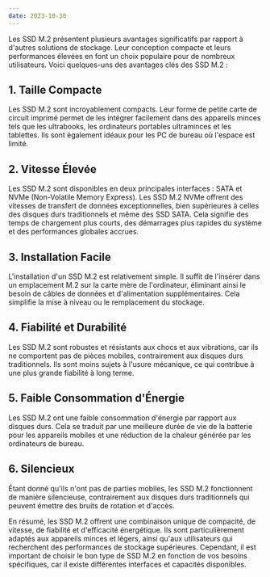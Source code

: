 ```yaml
---
date: 2023-10-30
---
```


Les SSD M.2 présentent plusieurs avantages significatifs par rapport à d'autres solutions de stockage. Leur conception compacte et leurs performances élevées en font un choix populaire pour de nombreux utilisateurs. Voici quelques-uns des avantages clés des SSD M.2 :

## 1. Taille Compacte

Les SSD M.2 sont incroyablement compacts. Leur forme de petite carte de circuit imprimé permet de les intégrer facilement dans des appareils minces tels que les ultrabooks, les ordinateurs portables ultraminces et les tablettes. Ils sont également idéaux pour les PC de bureau où l'espace est limité.

## 2. Vitesse Élevée

Les SSD M.2 sont disponibles en deux principales interfaces : SATA et NVMe (Non-Volatile Memory Express). Les SSD M.2 NVMe offrent des vitesses de transfert de données exceptionnelles, bien supérieures à celles des disques durs traditionnels et même des SSD SATA. Cela signifie des temps de chargement plus courts, des démarrages plus rapides du système et des performances globales accrues.

## 3. Installation Facile

L'installation d'un SSD M.2 est relativement simple. Il suffit de l'insérer dans un emplacement M.2 sur la carte mère de l'ordinateur, éliminant ainsi le besoin de câbles de données et d'alimentation supplémentaires. Cela simplifie la mise à niveau ou le remplacement du stockage.

## 4. Fiabilité et Durabilité

Les SSD M.2 sont robustes et résistants aux chocs et aux vibrations, car ils ne comportent pas de pièces mobiles, contrairement aux disques durs traditionnels. Ils sont moins sujets à l'usure mécanique, ce qui contribue à une plus grande fiabilité à long terme.

## 5. Faible Consommation d'Énergie

Les SSD M.2 ont une faible consommation d'énergie par rapport aux disques durs. Cela se traduit par une meilleure durée de vie de la batterie pour les appareils mobiles et une réduction de la chaleur générée par les ordinateurs de bureau.

## 6. Silencieux

Étant donné qu'ils n'ont pas de parties mobiles, les SSD M.2 fonctionnent de manière silencieuse, contrairement aux disques durs traditionnels qui peuvent émettre des bruits de rotation et d'accès.

En résumé, les SSD M.2 offrent une combinaison unique de compacité, de vitesse, de fiabilité et d'efficacité énergétique. Ils sont particulièrement adaptés aux appareils minces et légers, ainsi qu'aux utilisateurs qui recherchent des performances de stockage supérieures. Cependant, il est important de choisir le bon type de SSD M.2 en fonction de vos besoins spécifiques, car il existe différentes interfaces et capacités disponibles.
